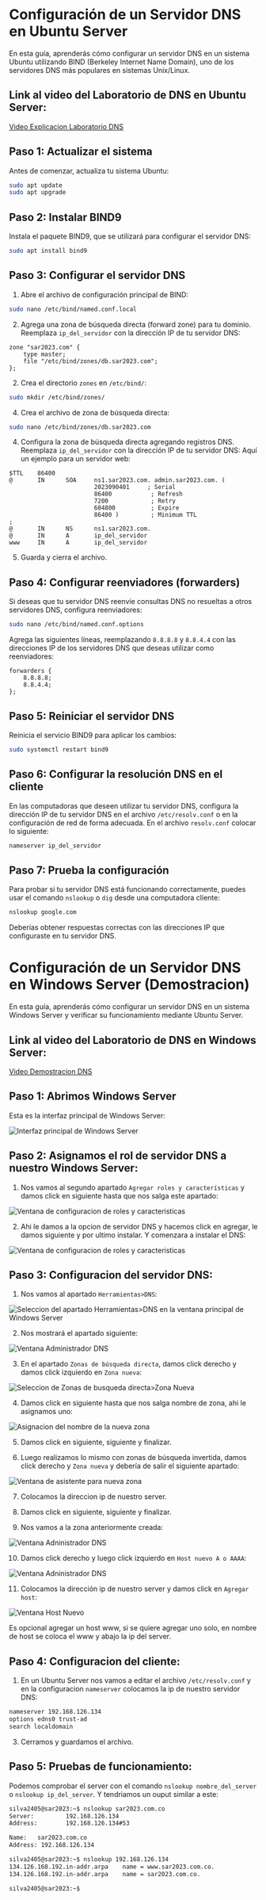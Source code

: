 # Configuración de un Servidor DNS en Ubuntu Server

En esta guía, aprenderás cómo configurar un servidor DNS en un sistema Ubuntu utilizando BIND (Berkeley Internet Name Domain), uno de los servidores DNS más populares en sistemas Unix/Linux.

## Link al video del Laboratorio de DNS en Ubuntu Server: 

[Video Explicacion Laboratorio DNS](https://youtu.be/0Bb3zI9mKg0)

## Paso 1: Actualizar el sistema

Antes de comenzar, actualiza tu sistema Ubuntu:

```bash
sudo apt update
sudo apt upgrade
```

## Paso 2: Instalar BIND9

Instala el paquete BIND9, que se utilizará para configurar el servidor DNS:

```bash
sudo apt install bind9
```

## Paso 3: Configurar el servidor DNS

1. Abre el archivo de configuración principal de BIND:

```bash
sudo nano /etc/bind/named.conf.local
```

2. Agrega una zona de búsqueda directa (forward zone) para tu dominio. Reemplaza `ip_del_servidor` con la dirección IP de tu servidor DNS:

```plaintext
zone "sar2023.com" {
    type master;
    file "/etc/bind/zones/db.sar2023.com";
};
```
2. Crea el directorio `zones` en `/etc/bind/`:
```bash
sudo mkdir /etc/bind/zones/
```
4. Crea el archivo de zona de búsqueda directa:

```bash
sudo nano /etc/bind/zones/db.sar2023.com
```

4. Configura la zona de búsqueda directa agregando registros DNS. Reemplaza `ip_del_servidor` con la dirección IP de tu servidor DNS: Aquí un ejemplo para un servidor web:

```plaintext
$TTL    86400
@       IN      SOA     ns1.sar2023.com. admin.sar2023.com. (
                        2023090401     ; Serial
                        86400           ; Refresh
                        7200            ; Retry
                        604800          ; Expire
                        86400 )         ; Minimum TTL
;
@       IN      NS      ns1.sar2023.com.
@       IN      A       ip_del_servidor
www     IN      A       ip_del_servidor
```

5. Guarda y cierra el archivo.

## Paso 4: Configurar reenviadores (forwarders)

Si deseas que tu servidor DNS reenvíe consultas DNS no resueltas a otros servidores DNS, configura reenviadores:

```bash
sudo nano /etc/bind/named.conf.options
```

Agrega las siguientes líneas, reemplazando `8.8.8.8` y `8.8.4.4` con las direcciones IP de los servidores DNS que deseas utilizar como reenviadores:

```plaintext
forwarders {
    8.8.8.8;
    8.8.4.4;
};
```

## Paso 5: Reiniciar el servidor DNS

Reinicia el servicio BIND9 para aplicar los cambios:

```bash
sudo systemctl restart bind9
```

## Paso 6: Configurar la resolución DNS en el cliente

En las computadoras que deseen utilizar tu servidor DNS, configura la dirección IP de tu servidor DNS en el archivo `/etc/resolv.conf` o en la configuración de red de forma adecuada. En el archivo `resolv.conf` colocar lo siguiente:
```bash
nameserver ip_del_servidor
```

## Paso 7: Prueba la configuración

Para probar si tu servidor DNS está funcionando correctamente, puedes usar el comando `nslookup` o `dig` desde una computadora cliente:

```bash
nslookup google.com
```

Deberías obtener respuestas correctas con las direcciones IP que configuraste en tu servidor DNS.



# Configuración de un Servidor DNS en Windows Server (Demostracion)

En esta guía, aprenderás cómo configurar un servidor DNS en un sistema Windows Server y verificar su funcionamiento mediante Ubuntu Server.

## Link al video del Laboratorio de DNS en Windows Server:

[Video Demostracion DNS](https://youtu.be/Cb2KwLBDjPE)

## Paso 1: Abrimos Windows Server

Esta es la interfaz principal de Windows Server:

![Interfaz principal de Windows Server](https://github.com/ervincruz2002/sar2023/blob/main/demo0.jpeg)

## Paso 2: Asignamos el rol de servidor DNS a nuestro Windows Server:

1. Nos vamos al segundo apartado `Agregar roles y características` y damos click en siguiente hasta que nos salga este apartado:

![Ventana de configuracion de roles y caracteristicas](https://github.com/ervincruz2002/sar2023/blob/main/demo1.jpeg)

2. Ahi le damos a la opcion de servidor DNS y hacemos click en agregar, le damos siguiente y por ultimo instalar. Y comenzara a instalar el DNS:
   
![Ventana de configuracion de roles y caracteristicas](https://github.com/ervincruz2002/sar2023/blob/main/demo2.jpeg)

## Paso 3: Configuracion del servidor DNS:

1.  Nos vamos al apartado `Herramientas>DNS`:

![Seleccion del apartado Herramientas>DNS en la ventana principal de Windows Server](https://github.com/ervincruz2002/sar2023/blob/main/demo3.jpeg)

2. Nos mostrará el apartado siguiente:

![Ventana Administrador DNS](https://github.com/ervincruz2002/sar2023/blob/main/demo4.jpeg)

3. En el apartado `Zonas de búsqueda directa`, damos click derecho y damos click izquierdo en `Zona nueva`:

![Seleccion de Zonas de busqueda directa>Zona Nueva](https://github.com/ervincruz2002/sar2023/blob/main/demo5.jpeg)

4. Damos click en siguiente hasta que nos salga nombre de zona, ahi le asignamos uno:

![Asignacion del nombre de la nueva zona](https://github.com/ervincruz2002/sar2023/blob/main/demo6.jpeg)

5. Damos click en siguiente, siguiente y finalizar.

6. Luego realizamos lo mismo con zonas de búsqueda invertida, damos click derecho y `Zona nueva` y debería de salir el siguiente apartado:

![Ventana de asistente para nueva zona](https://github.com/ervincruz2002/sar2023/blob/main/demo7.jpeg)

7. Colocamos la direccion ip de nuestro server.
   
8. Damos click en siguiente, siguiente y finalizar.

9. Nos vamos a la zona anteriormente creada:

![Ventana Adninistrador DNS](https://github.com/ervincruz2002/sar2023/blob/main/demo8.jpeg)

10. Damos click derecho y luego click izquierdo en `Host nuevo A o AAAA`:

![Ventana Adninistrador DNS](https://github.com/ervincruz2002/sar2023/blob/main/demo9.jpeg)

11. Colocamos la dirección ip de nuestro server y damos click en `Agregar host`:
    
![Ventana Host Nuevo](https://github.com/ervincruz2002/sar2023/blob/main/demo10.jpeg)

Es opcional agregar un host www, si se quiere agregar uno solo, en nombre de host se coloca el www y abajo la ip del server.

## Paso 4: Configuracion del cliente:

1. En un Ubuntu Server nos vamos a editar el archivo `/etc/resolv.conf` y en la configuracion `nameserver` colocamos la ip de nuestro servidor DNS:

```bash
nameserver 192.168.126.134
options edns0 trust-ad
search localdomain
```

3. Cerramos y guardamos el archivo.

## Paso 5: Pruebas de funcionamiento:
Podemos comprobar el server con el comando `nslookup nombre_del_server` o `nslookup ip_del_server`. Y tendriamos un ouput similar a este:

```bash
silva2405@sar2023:~$ nslookup sar2023.com.co
Server:         192.168.126.134
Address:        192.168.126.134#53

Name:   sar2023.com.co
Address: 192.168.126.134

silva2405@sar2023:~$ nslookup 192.168.126.134
134.126.168.192.in-addr.arpa    name = www.sar2023.com.co.
134.126.168.192.in-addr.arpa    name = sar2023.com.co.

silva2405@sar2023:~$
```



   

   





